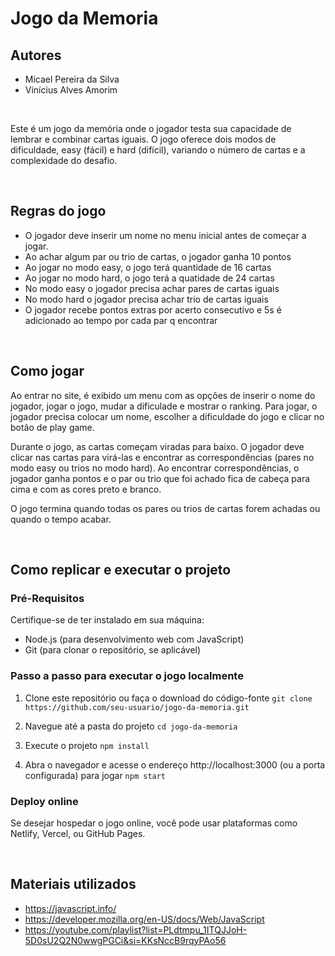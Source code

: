 # Jogo da Memoria

## Autores
- Micael Pereira da Silva
- Vinícius Alves Amorim

<br>

Este é um jogo da memória onde o jogador testa sua capacidade de lembrar e combinar cartas iguais. O jogo oferece dois modos de dificuldade, easy (fácil) e hard (difícil), variando o número de cartas e a complexidade do desafio.

<br>

## Regras do jogo
- O jogador deve inserir um nome no menu inicial antes de começar a jogar.
- Ao achar algum par ou trio de cartas, o jogador ganha 10 pontos
- Ao jogar no modo easy, o jogo terá quantidade de 16 cartas 
- Ao jogar no modo hard, o jogo terá a quatidade de 24 cartas
- No modo easy o jogador precisa achar pares de cartas iguais
- No modo hard o jogador precisa achar trio de cartas iguais
- O jogador recebe pontos extras por acerto consecutivo e 5s é adicionado ao tempo por cada par q encontrar

<br>

## Como jogar
Ao entrar no site, é exibido um menu com as opções de inserir o nome do jogador, jogar o jogo, mudar a dificulade e mostrar o ranking. Para jogar, o jogador precisa colocar um nome, escolher a dificuldade do jogo e clicar no botão de play game. 

Durante o jogo, as cartas começam viradas para baixo. O jogador deve clicar nas cartas para virá-las e encontrar as correspondências (pares no modo easy ou trios no modo hard). Ao encontrar correspondências, o jogador ganha pontos e o par ou trio que foi achado fica de cabeça para cima e com as cores preto e branco.

O jogo termina quando todas os pares ou trios de cartas forem achadas ou quando o tempo acabar.

<br>

## Como replicar e executar o projeto
### Pré-Requisitos
Certifique-se de ter instalado em sua máquina:
- Node.js (para desenvolvimento web com JavaScript)
- Git (para clonar o repositório, se aplicável)

### Passo a passo para executar o jogo localmente
1. Clone este repositório ou faça o download do código-fonte
`git clone https://github.com/seu-usuario/jogo-da-memoria.git`

2. Navegue até a pasta do projeto
`cd jogo-da-memoria`

3. Execute o projeto
`npm install`

4. Abra o navegador e acesse o endereço http://localhost:3000 (ou a porta configurada) para jogar
`npm start`

### Deploy online
Se desejar hospedar o jogo online, você pode usar plataformas como Netlify, Vercel, ou GitHub Pages.

<br>

## Materiais utilizados
- https://javascript.info/
- https://developer.mozilla.org/en-US/docs/Web/JavaScript
- https://youtube.com/playlist?list=PLdtmpu_1ITQJJoH-5D0sU2Q2N0wwgPGCi&si=KKsNccB9rqyPAo56